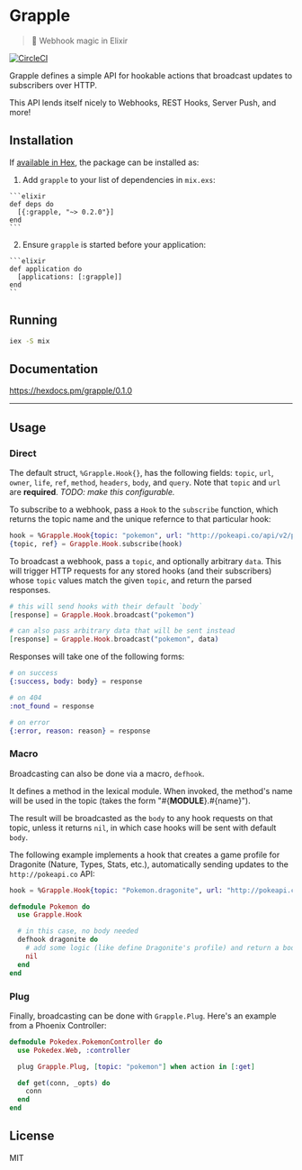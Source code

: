 # Grapple
> :green_apple: Webhook magic in Elixir

[![CircleCI](https://circleci.com/gh/camirmas/grapple/tree/master.svg?style=shield)](https://circleci.com/gh/camirmas/grapple/tree/master)

Grapple defines a simple API for hookable actions that broadcast updates to subscribers over HTTP.

This API lends itself nicely to Webhooks, REST Hooks, Server Push, and more!

## Installation

If [available in Hex](https://hex.pm/docs/publish), the package can be installed as:

  1. Add `grapple` to your list of dependencies in `mix.exs`:

    ```elixir
    def deps do
      [{:grapple, "~> 0.2.0"}]
    end
    ```

  2. Ensure `grapple` is started before your application:

    ```elixir
    def application do
      [applications: [:grapple]]
    end
    ``
## Running

```bash
iex -S mix
```

## Documentation
https://hexdocs.pm/grapple/0.1.0

---

## Usage

### Direct

The default struct, `%Grapple.Hook{}`, has the following fields: `topic`, `url`, `owner`, `life`, `ref`, `method`, `headers`, `body`, and `query`. Note that `topic` and `url` are **required**. _TODO: make this configurable._

To subscribe to a webhook, pass a `Hook` to the `subscribe` function, which returns the topic name and the unique refernce to that particular hook:
```elixir
hook = %Grapple.Hook{topic: "pokemon", url: "http://pokeapi.co/api/v2/pokemon/149"}
{topic, ref} = Grapple.Hook.subscribe(hook)
```

To broadcast a webhook, pass a `topic`, and optionally arbitrary `data`.
This will trigger HTTP requests for any stored hooks (and their subscribers) whose `topic` values match the given `topic`, and return the parsed responses.
```elixir
# this will send hooks with their default `body`
[response] = Grapple.Hook.broadcast("pokemon")

# can also pass arbitrary data that will be sent instead
[response] = Grapple.Hook.broadcast("pokemon", data)
```

Responses will take one of the following forms:
```elixir
# on success
{:success, body: body} = response

# on 404
:not_found = response

# on error
{:error, reason: reason} = response
```

### Macro

Broadcasting can also be done via a macro, `defhook`.

It defines a method in the lexical module. When invoked, the method's name will be used in the topic (takes the form "#{__MODULE__}.#{name}").

The result will be broadcasted as the `body` to any hook requests on that topic, unless it returns `nil`, in which case hooks will be sent with default `body`.

The following example implements a hook that creates a game profile for Dragonite (Nature, Types, Stats, etc.), automatically sending updates to the `http://pokeapi.co` API:

```elixir
hook = %Grapple.Hook{topic: "Pokemon.dragonite", url: "http://pokeapi.co/api/v2/pokemon/149"}

defmodule Pokemon do
  use Grapple.Hook

  # in this case, no body needed
  defhook dragonite do
    # add some logic (like define Dragonite's profile) and return a body or return nil
    nil
  end
end
```

### Plug

Finally, broadcasting can be done with `Grapple.Plug`. Here's an example from a Phoenix Controller:

```elixir
defmodule Pokedex.PokemonController do
  use Pokedex.Web, :controller

  plug Grapple.Plug, [topic: "pokemon"] when action in [:get]

  def get(conn, _opts) do
    conn
  end
end
```

## License

MIT
